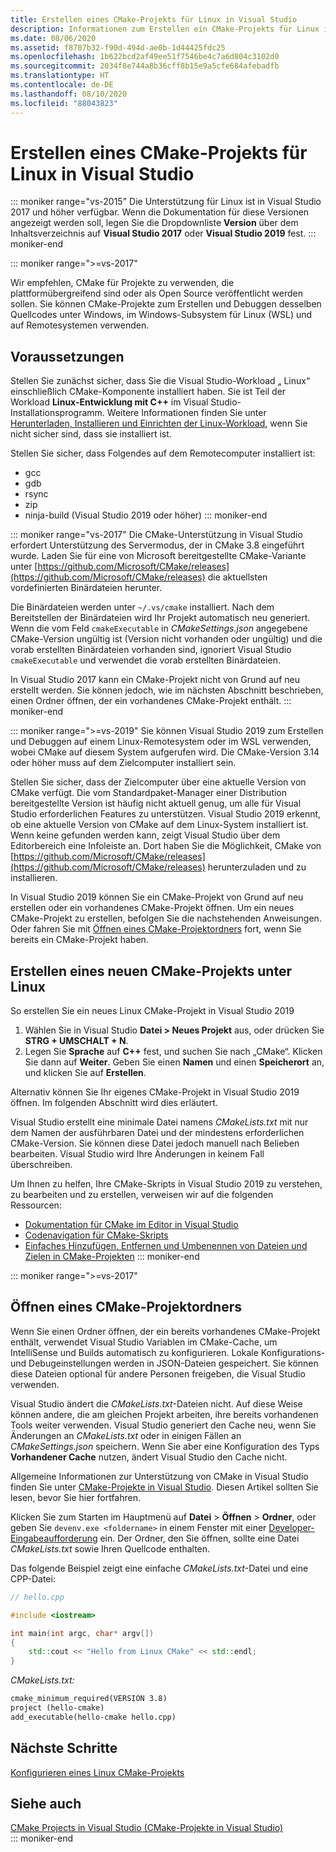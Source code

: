 ```yaml
---
title: Erstellen eines CMake-Projekts für Linux in Visual Studio
description: Informationen zum Erstellen ein CMake-Projekts für Linux in Visual Studio
ms.date: 08/06/2020
ms.assetid: f8707b32-f90d-494d-ae0b-1d44425fdc25
ms.openlocfilehash: 1b622bcd2af49ee51f7546be4c7a6d804c3102d0
ms.sourcegitcommit: 2034f8e744a8b36cff8b15e9a5cfe684afebadfb
ms.translationtype: HT
ms.contentlocale: de-DE
ms.lasthandoff: 08/10/2020
ms.locfileid: "88043823"
---
```

# <a name="create-a-cmake-linux-project-in-visual-studio"></a>Erstellen eines CMake-Projekts für Linux in Visual Studio

::: moniker range="vs-2015"
Die Unterstützung für Linux ist in Visual Studio 2017 und höher verfügbar. Wenn die Dokumentation für diese Versionen angezeigt werden soll, legen Sie die Dropdownliste **Version** über dem Inhaltsverzeichnis auf **Visual Studio 2017** oder **Visual Studio 2019** fest.
::: moniker-end

::: moniker range=">=vs-2017"

Wir empfehlen, CMake für Projekte zu verwenden, die plattformübergreifend sind oder als Open Source veröffentlicht werden sollen. Sie können CMake-Projekte zum Erstellen und Debuggen desselben Quellcodes unter Windows, im Windows-Subsystem für Linux (WSL) und auf Remotesystemen verwenden.

## <a name="before-you-begin"></a>Voraussetzungen

Stellen Sie zunächst sicher, dass Sie die Visual Studio-Workload „ Linux“ einschließlich CMake-Komponente installiert haben. Sie ist Teil der Workload **Linux-Entwicklung mit C++** im Visual Studio-Installationsprogramm. Weitere Informationen finden Sie unter [Herunterladen, Installieren und Einrichten der Linux-Workload](download-install-and-setup-the-linux-development-workload.md), wenn Sie nicht sicher sind, dass sie installiert ist.

Stellen Sie sicher, dass Folgendes auf dem Remotecomputer installiert ist:

- gcc
- gdb
- rsync
- zip
- ninja-build (Visual Studio 2019 oder höher)
::: moniker-end

::: moniker range="vs-2017"
Die CMake-Unterstützung in Visual Studio erfordert Unterstützung des Servermodus, der in CMake 3.8 eingeführt wurde. Laden Sie für eine von Microsoft bereitgestellte CMake-Variante unter [https://github.com/Microsoft/CMake/releases](https://github.com/Microsoft/CMake/releases) die aktuellsten vordefinierten Binärdateien herunter.

Die Binärdateien werden unter `~/.vs/cmake` installiert. Nach dem Bereitstellen der Binärdateien wird Ihr Projekt automatisch neu generiert. Wenn die vom Feld `cmakeExecutable` in *CMakeSettings.json* angegebene CMake-Version ungültig ist (Version nicht vorhanden oder ungültig) und die vorab erstellten Binärdateien vorhanden sind, ignoriert Visual Studio `cmakeExecutable` und verwendet die vorab erstellten Binärdateien.

In Visual Studio 2017 kann ein CMake-Projekt nicht von Grund auf neu erstellt werden. Sie können jedoch, wie im nächsten Abschnitt beschrieben, einen Ordner öffnen, der ein vorhandenes CMake-Projekt enthält.
::: moniker-end

::: moniker range=">=vs-2019"
Sie können Visual Studio 2019 zum Erstellen und Debuggen auf einem Linux-Remotesystem oder im WSL verwenden, wobei CMake auf diesem System aufgerufen wird. Die CMake-Version 3.14 oder höher muss auf dem Zielcomputer installiert sein.

Stellen Sie sicher, dass der Zielcomputer über eine aktuelle Version von CMake verfügt. Die vom Standardpaket-Manager einer Distribution bereitgestellte Version ist häufig nicht aktuell genug, um alle für Visual Studio erforderlichen Features zu unterstützen. Visual Studio 2019 erkennt, ob eine aktuelle Version von CMake auf dem Linux-System installiert ist. Wenn keine gefunden werden kann, zeigt Visual Studio über dem Editorbereich eine Infoleiste an. Dort haben Sie die Möglichkeit, CMake von [https://github.com/Microsoft/CMake/releases](https://github.com/Microsoft/CMake/releases) herunterzuladen und zu installieren.

In Visual Studio 2019 können Sie ein CMake-Projekt von Grund auf neu erstellen oder ein vorhandenes CMake-Projekt öffnen. Um ein neues CMake-Projekt zu erstellen, befolgen Sie die nachstehenden Anweisungen. Oder fahren Sie mit [Öffnen eines CMake-Projektordners](#open-a-cmake-project-folder) fort, wenn Sie bereits ein CMake-Projekt haben.

## <a name="create-a-new-linux-cmake-project"></a>Erstellen eines neuen CMake-Projekts unter Linux

So erstellen Sie ein neues Linux CMake-Projekt in Visual Studio 2019

1. Wählen Sie in Visual Studio **Datei > Neues Projekt** aus, oder drücken Sie **STRG + UMSCHALT + N**.
1. Legen Sie **Sprache** auf **C++** fest, und suchen Sie nach „CMake“. Klicken Sie dann auf **Weiter**. Geben Sie einen **Namen** und einen **Speicherort** an, und klicken Sie auf **Erstellen**.

Alternativ können Sie Ihr eigenes CMake-Projekt in Visual Studio 2019 öffnen. Im folgenden Abschnitt wird dies erläutert.

Visual Studio erstellt eine minimale Datei namens *CMakeLists.txt* mit nur dem Namen der ausführbaren Datei und der mindestens erforderlichen CMake-Version. Sie können diese Datei jedoch manuell nach Belieben bearbeiten. Visual Studio wird Ihre Änderungen in keinem Fall überschreiben.

Um Ihnen zu helfen, Ihre CMake-Skripts in Visual Studio 2019 zu verstehen, zu bearbeiten und zu erstellen, verweisen wir auf die folgenden Ressourcen:

- [Dokumentation für CMake im Editor in Visual Studio](https://devblogs.microsoft.com/cppblog/in-editor-documentation-for-cmake-in-visual-studio/)
- [Codenavigation für CMake-Skripts](https://devblogs.microsoft.com/cppblog/code-navigation-for-cmake-scripts/)
- [Einfaches Hinzufügen, Entfernen und Umbenennen von Dateien und Zielen in CMake-Projekten](https://devblogs.microsoft.com/cppblog/easily-add-remove-and-rename-files-and-targets-in-cmake-projects/)
::: moniker-end

::: moniker range=">=vs-2017"
## <a name="open-a-cmake-project-folder"></a>Öffnen eines CMake-Projektordners

Wenn Sie einen Ordner öffnen, der ein bereits vorhandenes CMake-Projekt enthält, verwendet Visual Studio Variablen im CMake-Cache, um IntelliSense und Builds automatisch zu konfigurieren. Lokale Konfigurations- und Debugeinstellungen werden in JSON-Dateien gespeichert. Sie können diese Dateien optional für andere Personen freigeben, die Visual Studio verwenden.

Visual Studio ändert die *CMakeLists.txt*-Dateien nicht. Auf diese Weise können andere, die am gleichen Projekt arbeiten, ihre bereits vorhandenen Tools weiter verwenden. Visual Studio generiert den Cache neu, wenn Sie Änderungen an *CMakeLists.txt* oder in einigen Fällen an *CMakeSettings.json* speichern. Wenn Sie aber eine Konfiguration des Typs **Vorhandener Cache** nutzen, ändert Visual Studio den Cache nicht.

Allgemeine Informationen zur Unterstützung von CMake in Visual Studio finden Sie unter [CMake-Projekte in Visual Studio](../build/cmake-projects-in-visual-studio.md). Diesen Artikel sollten Sie lesen, bevor Sie hier fortfahren.

Klicken Sie zum Starten im Hauptmenü auf **Datei** > **Öffnen** > **Ordner**, oder geben Sie `devenv.exe <foldername>` in einem Fenster mit einer [Developer-Eingabeaufforderung](../build/building-on-the-command-line.md) ein. Der Ordner, den Sie öffnen, sollte eine Datei *CMakeLists.txt* sowie Ihren Quellcode enthalten.

Das folgende Beispiel zeigt eine einfache *CMakeLists.txt*-Datei und eine CPP-Datei:

```cpp
// hello.cpp

#include <iostream>

int main(int argc, char* argv[])
{
    std::cout << "Hello from Linux CMake" << std::endl;
}
```

*CMakeLists.txt:*

```txt
cmake_minimum_required(VERSION 3.8)
project (hello-cmake)
add_executable(hello-cmake hello.cpp)
```

## <a name="next-steps"></a>Nächste Schritte

[Konfigurieren eines Linux CMake-Projekts](cmake-linux-configure.md)

## <a name="see-also"></a>Siehe auch

[CMake Projects in Visual Studio (CMake-Projekte in Visual Studio)](../build/cmake-projects-in-visual-studio.md)<br/>
::: moniker-end
